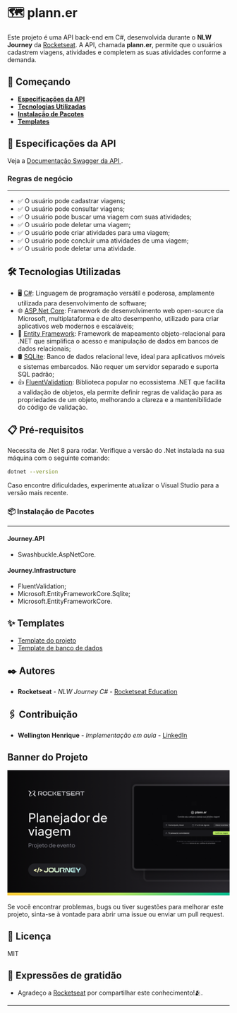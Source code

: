 # 🗺️ plann.er

Este projeto é uma API back-end em C#, desenvolvida durante o **NLW Journey** da [Rocketseat][rocketseat-linkedin-url]. A API, chamada **plann.er**, permite que o usuários cadastrem viagens, atividades e completem as suas atividades conforme a demanda.

<!-- Confira o deploy da API 🗺️ [plann.er &#8226; API][deploy]. -->

## 🚀 Começando

- **[Especificações da API](#especificações-da-api)**
- **[Tecnologias Utilizadas](#%EF%B8%8F-tecnologias-utilizadas)**
- **[Instalação de Pacotes](#-instalação-de-pacotes)**
- **[Templates](templates)**

## 🌟 Especificações da API

Veja a [Documentação Swagger da API ][documentation-url].

### Regras de negócio

---

- ✅ O usuário pode cadastrar viagens;
- ✅ O usuário pode consultar viagens;
- ✅ O usuário pode buscar uma viagem com suas atividades;
- ✅ O usuário pode deletar uma viagem;
- ✅ O usuário pode criar atividades para uma viagem;
- ✅ O usuário pode concluir uma atividades de uma viagem;
- ✅ O usuário pode deletar uma atividade.

## 🛠️ Tecnologias Utilizadas

- 🖥️ [C#](https://learn.microsoft.com/pt-br/dotnet/csharp/): Linguagem de programação versátil e poderosa, amplamente utilizada para desenvolvimento de software;
- 🌐 [ASP.Net Core](https://learn.microsoft.com/pt-br/dotnet/api/?view=aspnetcore-8.0): Framework de desenvolvimento web open-source da Microsoft, multiplataforma e de alto desempenho, utilizado para criar aplicativos web modernos e escaláveis;
- 🔄 [Entity Framework](https://learn.microsoft.com/en-us/ef/): Framework de mapeamento objeto-relacional para .NET que simplifica o acesso e manipulação de dados em bancos de dados relacionais;
- 🛢️ [SQLite](https://www.sqlite.org/): Banco de dados relacional leve, ideal para aplicativos móveis e sistemas embarcados. Não requer um servidor separado e suporta SQL padrão;
- 👍 [FluentValidation](https://docs.fluentvalidation.net/en/latest/): Biblioteca popular no ecossistema .NET que facilita a validação de objetos, ela permite definir regras de validação para as propriedades de um objeto, melhorando a clareza e a mantenibilidade do código de validação.

## 📋 Pré-requisitos

Necessita de .Net 8 para rodar. Verifique a versão do .Net instalada na sua máquina com o seguinte comando:

```bash
dotnet --version
```

Caso encontre dificuldades, experimente atualizar o Visual Studio para a versão mais recente.

### 📦 Instalação de Pacotes

---

#### Journey.API

- Swashbuckle.AspNetCore.

#### Journey.Infrastructure

- FluentValidation;
- Microsoft.EntityFrameworkCore.Sqlite;
- Microsoft.EntityFrameworkCore.

## ✨ Templates

- [Template do projeto][template-projeto-url]
- [Template de banco de dados][template-banco-url]

## ✒️ Autores

- **Rocketseat** - _NLW Journey C#_ - [Rocketseat Education][rocketseat-git-url]

## 🖇️ Contribuição

- **Wellington Henrique** - _Implementação em aula_ - [LinkedIn][linkedin-url]

## Banner do Projeto

![Banner](./banner-figma.png)

Se você encontrar problemas, bugs ou tiver sugestões para melhorar este projeto, sinta-se à vontade para abrir uma issue ou enviar um pull request.

## 📜 Licença

MIT

## 🙏 Expressões de gratidão

- Agradeço a [Rocketseat][rocketseat-linkedin-url] por compartilhar este conhecimento!🫂.

---

<!-- 🎟️ [pass.in &#8226; API][deploy] com ❤️ por [Wellington Henrique][linkedin-url] 😊 -->

[linkedin-url]: https://www.linkedin.com/in/wellingtonhlc/
[documentation-url]: https://wellington-henrique.github.io/nlw-journey-csharp-api/
[rocketseat-linkedin-url]: https://www.linkedin.com/school/rocketseat/
[rocketseat-git-url]: https://github.com/rocketseat-education/nlw-journey-c-sharp
[template-projeto-url]: https://github.com/Wellington-Henrique/nlw-journey-csharp-api/blob/master/templates/Journey.zip
[template-banco-url]: https://github.com/Wellington-Henrique/nlw-journey-csharp-api/blob/master/templates/JourneyDatabase.db
